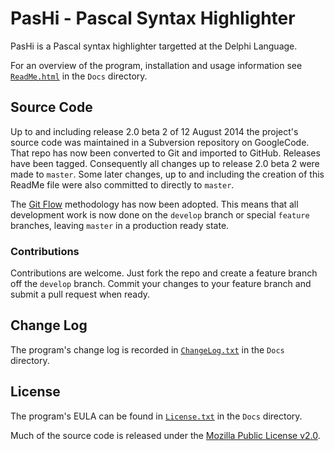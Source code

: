 PasHi - Pascal Syntax Highlighter
=================================

PasHi is a Pascal syntax highlighter targetted at the Delphi Language.

For an overview of the program, installation and usage information see [`ReadMe.html`](Docs/ReadMe.html) in the `Docs` directory.

Source Code
-----------

Up to and including release 2.0 beta 2 of 12 August 2014 the project's source code was maintained in a Subversion repository on GoogleCode. That repo has now been converted to Git and imported to GitHub. Releases have been tagged. Consequently all changes up to release 2.0 beta 2 were made to `master`. Some later changes, up to and including the creation of this ReadMe file were also committed to directly to `master`.

The [Git Flow](http://nvie.com/posts/a-successful-git-branching-model/) methodology has now been adopted. This means that all development work is now done on the `develop` branch or special `feature` branches, leaving `master` in a production ready state.

### Contributions

Contributions are welcome. Just fork the repo and create a feature branch off the `develop` branch. Commit your changes to your feature branch and submit a pull request when ready.

Change Log
----------

The program's change log is recorded in [`ChangeLog.txt`](Docs/ChangeLog.txt) in the `Docs` directory.

License
-------

The program's EULA can be found in [`License.txt`](Docs/License.txt) in the `Docs` directory.

Much of the source code is released under the [Mozilla Public License v2.0](http://mozilla.org/MPL/2.0/).
